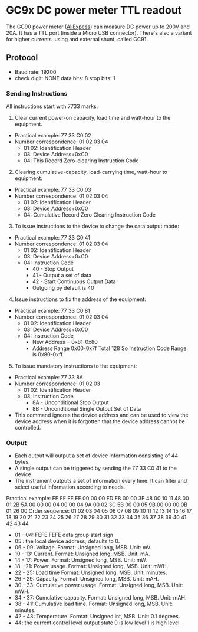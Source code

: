 # GC9x DC power meter TTL readout

The GC90 power meter ([AliExpess](https://www.aliexpress.com/item/32994927495.html)) can measure DC power up to 200V and 20A. It has a TTL port (inside a Micro USB connector). There's also a variant for higher currents, using and external shunt, called GC91.

## Protocol
* Baud rate: 19200
* check digit: NONE data bits: 8 stop bits: 1

### Sending Instructions
All instructions start with 7733 marks.
1. Clear current power-on capacity, load time and watt-hour to the equipment.
  * Practical example: 77 33 C0 02
  * Number correspondence: 01 02 03 04
    * 01 02: Identification Header
    * 03: Device Address+0xC0
    * 04: This Record Zero-clearing Instruction Code
2. Clearing cumulative-capacity, load-carrying time, watt-hour to equipment:
  * Practical example: 77 33 C0 03
  * Number correspondence: 01 02 03 04
    * 01 02: Identification Header
    * 03: Device Address+0xC0
    * 04: Cumulative Record Zero Clearing Instruction Code
3. To issue instructions to the device to change the data output mode:
  * Practical example: 77 33 C0 41
  * Number correspondence: 01 02 03 04
    * 01 02: Identification Header
    * 03: Device Address+0xC0
    * 04: Instruction Code
      * 40 - Stop Output
      * 41 - Output a set of data
      * 42 - Start Continuous Output Data
      * Outgoing by default is 40
4. Issue instructions to fix the address of the equipment:
  * Practical example: 77 33 C0 81
  * Number correspondence: 01 02 03 04
    * 01 02: Identification Header
    * 03: Device Address+0xC0
    * 04: Instruction Code
      * New Address = 0x81-0x80
      * Address Range 0x00-0x7f Total 128 So Instruction Code Range is 0x80-0xff
5. To issue mandatory instructions to the equipment:
  * Practical example: 77 33 8A
  * Number correspondence: 01 02 03
    * 01 02: Identification Header
    * 03: Instruction Code
      * 8A - Unconditional Stop Output
      * 8B - Unconditional Single Output Set of Data
  * This command ignores the device address and can be used to view the device address when it is forgotten that the device address cannot be controlled.
### Output
* Each output will output a set of device information consisting of 44 bytes.
* A single output can be triggered by sending the 77 33 C0 41 to the device
* The instrument outputs a set of information every time. It can filter and select useful information according to needs.

Practical example: FE FE FE FE 00 00 00 FD E8 00 00 3F 48 00 10 11 48 00 01 2B 5A 00 00 00 04 00 00
                               04 9A 00 02 3C 5B 00 00 05 9B 00 00 00 0B 01 26 00
Order sequence: 01 02 03 04 05 06 07 08 09 10 11 12 13 14 15 16 17 18 19 20 21 22 23 24 25 26 27 28 29 30 31 32 33 34 35 36 37 38 39 40 41 42 43 44
* 01 - 04: FEFE FEFE data group start sign
* 05 : the local device address, defaults to 0.
* 06 - 09: Voltage. Format: Unsigned long, MSB. Unit: mV.
* 10 - 13: Current. Format: Unsigned long, MSB. Unit: mA.
* 14 - 17: Power. Format: Unsigned long, MSB. Unit: mW.
* 18 - 21: Power usage. Format: Unsigned long, MSB. Unit: mWH.
* 22 - 25: Load time Format: Unsigned long, MSB. Unit: minutes.
* 26 - 29: Capacity. Format: Unsigned long, MSB. Unit: mAH.
* 30 - 33: Cumulative power usage. Format: Unsigned long, MSB. Unit: mWH.
* 34 - 37: Cumulative capacity. Format: Unsigned long, MSB. Unit: mAH.
* 38 - 41: Cumulative load time. Format: Unsigned long, MSB. Unit: minutes.
* 42 - 43: Temperature. Format: Unsigned int, MSB. Unit: 0.1 degrees.
* 44: the current control level output state 0 is low level 1 is high level.
